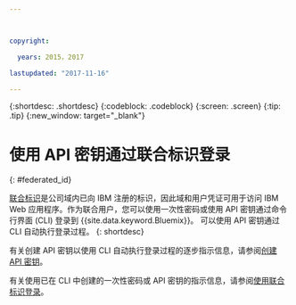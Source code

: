 ```yaml
---



copyright:

  years: 2015，2017

lastupdated: "2017-11-16"

---
```


{:shortdesc: .shortdesc}
{:codeblock: .codeblock}
{:screen: .screen}
{:tip: .tip}
{:new_window: target="_blank"}

# 使用 API 密钥通过联合标识登录
{: #federated_id}


[联合标识](/docs/admin/adminpublic.html#federatedid)是公司域内已向 IBM 注册的标识，因此域和用户凭证可用于访问 IBM Web 应用程序。作为联合用户，您可以使用一次性密码或使用 API 密钥通过命令行界面 (CLI) 登录到 {{site.data.keyword.Bluemix}}。
可以使用 API 密钥通过 CLI 自动执行登录过程。
{: shortdesc}

有关创建 API 密钥以使用 CLI 自动执行登录过程的逐步指示信息，请参阅[创建 API 密钥](/docs/iam/userid_keys.html#creating-an-api-key)。 

有关使用已在 CLI 中创建的一次性密码或 API 密钥的指示信息，请参阅[使用联合标识登录](/docs/cli/login_federated_id.html#federated_id)。
